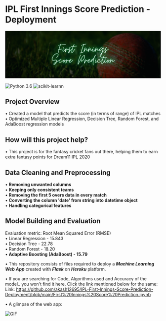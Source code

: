# IPL First Innings Score Prediction - Deployment

![FISP](readme_resources/first-innings-banner.png)

![Python 3.6](https://img.shields.io/badge/Python-3.6-brightgreen.svg) ![scikit-learnn](https://img.shields.io/badge/Library-Scikit_Learn-orange.svg)


## Project Overview
• Created a model that predicts the score (in terms of range) of IPL matches<br/>
• Optimized Multiple Linear Regression, Decision Tree, Random Forest, and AdaBoost regression models 

## How will this project help?
• This project is for the fantasy cricket fans out there, helping them to earn extra fantasy points for Dream11 IPL 2020

## Data Cleaning and Preprocessing
• **Removing unwanted columns**<br/>
• **Keeping only consistent teams**<br/>
• **Removing the first 5 overs data in every match**<br/>
• **Converting the column 'date' from string into datetime object**<br/>
• **Handling categorical features**

## Model Building and Evaluation
Evaluation metric: Root Mean Squared Error (RMSE)<br/>
• Linear Regression - 15.843 <br/>
• Decision Tree - 22.78<br/>
• Random Forest - 18.20<br/>
• **Adaptive Boosting (AdaBoost) - 15.79**

• This repository consists of files required to deploy a ___Machine Learning Web App___ created with ___Flask___ on ___Heroku___ platform.

• If you are searching for Code, Algorithms used and Accuracy of the model.. you won't find it here. Click the link mentioned below for the same:
Link: https://github.com/akash12695/IPL-First-Innings-Score-Prediction-Deployment/blob/main/First%20Innings%20Score%20Prediction.ipynb

• A glimpse of the web app:

 
  ![GIF](readme_resources/ipl-first-innings-score-predictor.gif)
 
